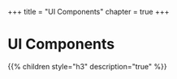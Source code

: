 +++
title = "UI Components"
chapter = true
+++

# UI Components

{{% children style="h3" description="true" %}}
